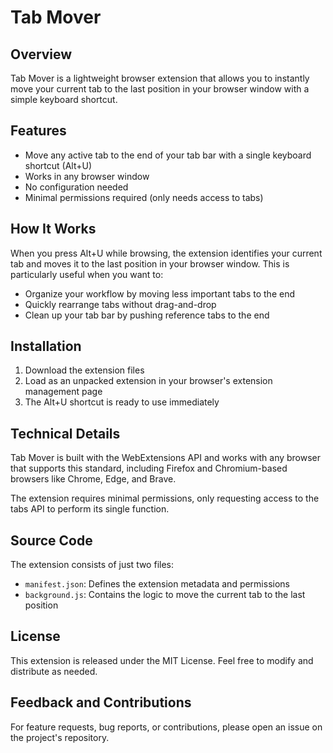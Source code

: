 # Tab Mover

## Overview
Tab Mover is a lightweight browser extension that allows you to instantly move your current tab to the last position in your browser window with a simple keyboard shortcut.

## Features
- Move any active tab to the end of your tab bar with a single keyboard shortcut (Alt+U)
- Works in any browser window
- No configuration needed
- Minimal permissions required (only needs access to tabs)

## How It Works
When you press Alt+U while browsing, the extension identifies your current tab and moves it to the last position in your browser window. This is particularly useful when you want to:

- Organize your workflow by moving less important tabs to the end
- Quickly rearrange tabs without drag-and-drop
- Clean up your tab bar by pushing reference tabs to the end

## Installation
1. Download the extension files
2. Load as an unpacked extension in your browser's extension management page
3. The Alt+U shortcut is ready to use immediately

## Technical Details
Tab Mover is built with the WebExtensions API and works with any browser that supports this standard, including Firefox and Chromium-based browsers like Chrome, Edge, and Brave.

The extension requires minimal permissions, only requesting access to the tabs API to perform its single function.

## Source Code
The extension consists of just two files:
- `manifest.json`: Defines the extension metadata and permissions
- `background.js`: Contains the logic to move the current tab to the last position

## License
This extension is released under the MIT License. Feel free to modify and distribute as needed.

## Feedback and Contributions
For feature requests, bug reports, or contributions, please open an issue on the project's repository.
